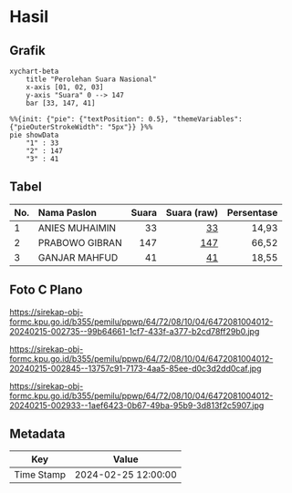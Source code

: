# Hasil

## Grafik

```mermaid
xychart-beta
    title "Perolehan Suara Nasional"
    x-axis [01, 02, 03]
    y-axis "Suara" 0 --> 147
    bar [33, 147, 41]
```

```mermaid
%%{init: {"pie": {"textPosition": 0.5}, "themeVariables": {"pieOuterStrokeWidth": "5px"}} }%%
pie showData
    "1" : 33
    "2" : 147
    "3" : 41
```

## Tabel

| No. | Nama Paslon    | Suara | Suara (raw) | Persentase |
|:--- |:-------------- | -----:| -----------:| ----------:|
| 1   | ANIES MUHAIMIN | 33    | [33][p-1]   | 14,93      |
| 2   | PRABOWO GIBRAN | 147   | [147][p-2]  | 66,52      |
| 3   | GANJAR MAHFUD  | 41    | [41][p-3]   | 18,55      |


[p-1]: https://github.com/gigit-pemilu/pemilu-2024/blob/main/pilpres/hitung-suara/sub/64-kalimantan-timur/sub/72-kota-samarinda/sub/08-sungai-pinang/sub/1004-mugirejo/sub/012-tps/sub/paslon-1.txt
[p-2]: https://github.com/gigit-pemilu/pemilu-2024/blob/main/pilpres/hitung-suara/sub/64-kalimantan-timur/sub/72-kota-samarinda/sub/08-sungai-pinang/sub/1004-mugirejo/sub/012-tps/sub/paslon-2.txt
[p-3]: https://github.com/gigit-pemilu/pemilu-2024/blob/main/pilpres/hitung-suara/sub/64-kalimantan-timur/sub/72-kota-samarinda/sub/08-sungai-pinang/sub/1004-mugirejo/sub/012-tps/sub/paslon-3.txt

## Foto C Plano

https://sirekap-obj-formc.kpu.go.id/b355/pemilu/ppwp/64/72/08/10/04/6472081004012-20240215-002735--99b64661-1cf7-433f-a377-b2cd78ff29b0.jpg

https://sirekap-obj-formc.kpu.go.id/b355/pemilu/ppwp/64/72/08/10/04/6472081004012-20240215-002845--13757c91-7173-4aa5-85ee-d0c3d2dd0caf.jpg

https://sirekap-obj-formc.kpu.go.id/b355/pemilu/ppwp/64/72/08/10/04/6472081004012-20240215-002933--1aef6423-0b67-49ba-95b9-3d813f2c5907.jpg


## Metadata

| Key        | Value               |
| ---------- | ------------------- |
| Time Stamp | 2024-02-25 12:00:00 |



